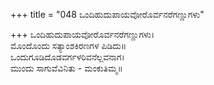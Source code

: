 +++
title = "048 ಒಂದಿಹುದುಪಾಯವೋರೊರ್ವನರೆಗಣ್ಣುಗಳು"

+++
ಒಂದಿಹುದುಪಾಯವೋರೊರ್ವನರೆಗಣ್ಣುಗಳು।  
ಮೊಂದೊಂದು ಸತ್ಯಾಂಶಕಿರಣಗಳ ಪಿಡಿದು॥  
ಒಂದುಗೂಡಿದೊಡವರ್ಗಳರಿವನೆಲ್ಲವನಾಗ।  
ಮುಂದು ಸಾಗುವೆವಿನಿತು - ಮಂಕುತಿಮ್ಮ॥  

